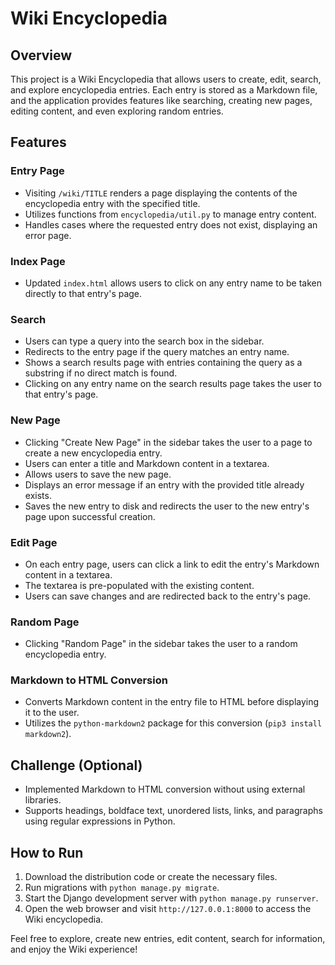 # Wiki Encyclopedia

## Overview

This project is a Wiki Encyclopedia that allows users to create, edit, search, and explore encyclopedia entries. Each entry is stored as a Markdown file, and the application provides features like searching, creating new pages, editing content, and even exploring random entries.

## Features

### Entry Page

- Visiting `/wiki/TITLE` renders a page displaying the contents of the encyclopedia entry with the specified title.
- Utilizes functions from `encyclopedia/util.py` to manage entry content.
- Handles cases where the requested entry does not exist, displaying an error page.

### Index Page

- Updated `index.html` allows users to click on any entry name to be taken directly to that entry's page.

### Search

- Users can type a query into the search box in the sidebar.
- Redirects to the entry page if the query matches an entry name.
- Shows a search results page with entries containing the query as a substring if no direct match is found.
- Clicking on any entry name on the search results page takes the user to that entry's page.

### New Page

- Clicking "Create New Page" in the sidebar takes the user to a page to create a new encyclopedia entry.
- Users can enter a title and Markdown content in a textarea.
- Allows users to save the new page.
- Displays an error message if an entry with the provided title already exists.
- Saves the new entry to disk and redirects the user to the new entry's page upon successful creation.

### Edit Page

- On each entry page, users can click a link to edit the entry's Markdown content in a textarea.
- The textarea is pre-populated with the existing content.
- Users can save changes and are redirected back to the entry's page.

### Random Page

- Clicking "Random Page" in the sidebar takes the user to a random encyclopedia entry.

### Markdown to HTML Conversion

- Converts Markdown content in the entry file to HTML before displaying it to the user.
- Utilizes the `python-markdown2` package for this conversion (`pip3 install markdown2`).

## Challenge (Optional)

- Implemented Markdown to HTML conversion without using external libraries.
- Supports headings, boldface text, unordered lists, links, and paragraphs using regular expressions in Python.

## How to Run

1. Download the distribution code or create the necessary files.
2. Run migrations with `python manage.py migrate`.
3. Start the Django development server with `python manage.py runserver`.
4. Open the web browser and visit `http://127.0.0.1:8000` to access the Wiki encyclopedia.

Feel free to explore, create new entries, edit content, search for information, and enjoy the Wiki experience!
